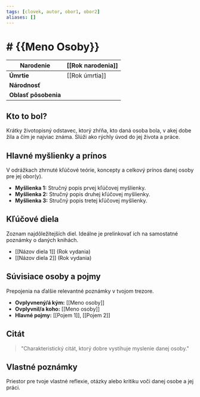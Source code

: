 ```yaml
---
tags: [clovek, autor, obor1, obor2]
aliases: []
---
```


# # {{Meno Osoby}}

| **Narodenie**        | [[Rok narodenia]] |
| -------------------- | ----------------- |
| **Úmrtie**           | [[Rok úmrtia]]    |
| **Národnosť**        |                   |
| **Oblasť pôsobenia** |                   |

## Kto to bol?

Krátky životopisný odstavec, ktorý zhŕňa, kto daná osoba bola, v akej dobe žila a čím je najviac známa. Slúži ako rýchly úvod do jej života a práce.

## Hlavné myšlienky a prínos

V odrážkach zhrnuté kľúčové teórie, koncepty a celkový prínos danej osoby pre jej obor(y).

* **Myšlienka 1:** Stručný popis prvej kľúčovej myšlienky.
* **Myšlienka 2:** Stručný popis druhej kľúčovej myšlienky.
* **Myšlienka 3:** Stručný popis tretej kľúčovej myšlienky.

## Kľúčové diela

Zoznam najdôležitejších diel. Ideálne je prelinkovať ich na samostatné poznámky o daných knihách.

* [[Názov diela 1]] (Rok vydania)
* [[Názov diela 2]] (Rok vydania)

## Súvisiace osoby a pojmy

Prepojenia na ďalšie relevantné poznámky v tvojom trezore.

* **Ovplyvnený/á kým:** [[Meno osoby]]
* **Ovplyvnil/a koho:** [[Meno osoby]]
* **Hlavné pojmy:** [[Pojem 1]], [[Pojem 2]]

## Citát

> "Charakteristický citát, ktorý dobre vystihuje myslenie danej osoby."

## Vlastné poznámky

Priestor pre tvoje vlastné reflexie, otázky alebo kritiku voči danej osobe a jej práci.